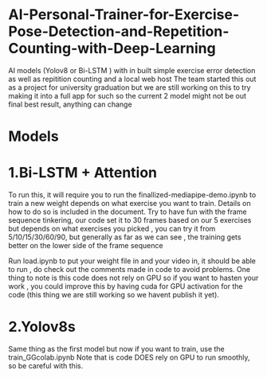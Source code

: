 # AI-Personal-Trainer-for-Exercise-Pose-Detection-and-Repetition-Counting-with-Deep-Learning
AI models (Yolov8 or Bi-LSTM ) with in built simple exercise error detection as well as repitition counting and a local web host
The team started this out as a project for university graduation but we are still working on this to try making it into a full app for such so the current 2 model might not be out final best result, anything can change
# Models
# 1.Bi-LSTM + Attention
To run this, it will require you to run the finallized-mediapipe-demo.ipynb to train a new weight depends on what exercise you want to train. Details on how to do so is included in the document.
Try to have fun with the frame sequence tinkering, our code set it to 30 frames based on our 5 exercises but depends on what exercises you picked , you can try it from 5/10/15/30/60/90, but generally as far as we can see , the training gets better on the lower side of the frame sequence

Run load.ipynb to put your weight file in and your video in, it should be able to run , do check out the comments made in code to avoid problems.
One thing to note is this code does not rely on GPU so if you want to hasten your work , you could improve this by having cuda for GPU activation for the code (this thing we are still working so we havent publish it yet).

# 2.Yolov8s
Same thing as the first model but now if you want to train, use the train_GGcolab.ipynb 
Note that is code DOES rely on GPU to run smoothly, so be careful with this.
